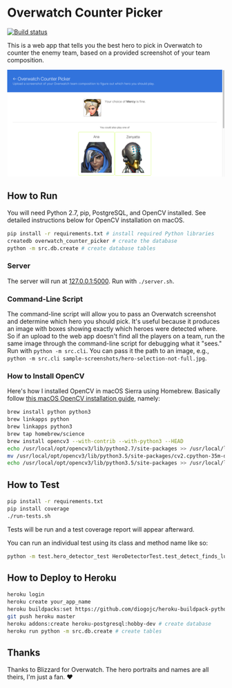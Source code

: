 # Overwatch Counter Picker

[![Build status](https://travis-ci.org/cheshire137/overwatch-counter-picker.svg?branch=master)](https://travis-ci.org/cheshire137/overwatch-counter-picker)

This is a web app that tells you the best hero to pick in Overwatch to
counter the enemy team, based on a provided screenshot of your team composition.

![Screenshot of app](https://raw.githubusercontent.com/cheshire137/overwatch-counter-picker/master/app-screenshot.png)

## How to Run

You will need Python 2.7, pip, PostgreSQL, and OpenCV installed. See detailed
instructions below for OpenCV installation on macOS.

```bash
pip install -r requirements.txt # install required Python libraries
createdb overwatch_counter_picker # create the database
python -m src.db.create # create database tables
```

### Server

The server will run at [127.0.0.1:5000](http://127.0.0.1:5000/). Run with
`./server.sh`.

### Command-Line Script

The command-line script will allow you to pass an Overwatch screenshot and
determine which hero you should pick. It's useful because it produces an image
with boxes showing exactly which heroes were detected where. So if an upload to
the web app doesn't find all the players on a team, run the same image through
the command-line script for debugging what it "sees." Run with
`python -m src.cli`. You can pass it the path to an image, e.g.,
`python -m src.cli sample-screenshots/hero-selection-not-full.jpg`.

### How to Install OpenCV

Here's how I installed OpenCV in macOS Sierra using Homebrew. Basically follow
[this macOS OpenCV installation guide](http://www.pyimagesearch.com/2016/12/19/install-opencv-3-on-macos-with-homebrew-the-easy-way/),
namely:

```bash
brew install python python3
brew linkapps python
brew linkapps python3
brew tap homebrew/science
brew install opencv3 --with-contrib --with-python3 --HEAD
echo /usr/local/opt/opencv3/lib/python2.7/site-packages >> /usr/local/lib/python2.7/site-packages/opencv3.pth
mv /usr/local/opt/opencv3/lib/python3.5/site-packages/cv2.cpython-35m-darwin.so /usr/local/opt/opencv3/lib/python3.5/site-packages/cv2.so
echo /usr/local/opt/opencv3/lib/python3.5/site-packages >> /usr/local/lib/python3.5/site-packages/opencv3.pth
```

## How to Test

```bash
pip install -r requirements.txt
pip install coverage
./run-tests.sh
```

Tests will be run and a test coverage report will appear afterward.

You can run an individual test using its class and method name like so:

```bash
python -m test.hero_detector_test HeroDetectorTest.test_detect_finds_lucio_when_present
```

## How to Deploy to Heroku

```bash
heroku login
heroku create your_app_name
heroku buildpacks:set https://github.com/diogojc/heroku-buildpack-python-opencv-scipy
git push heroku master
heroku addons:create heroku-postgresql:hobby-dev # create database
heroku run python -m src.db.create # create tables
```

## Thanks

Thanks to Blizzard for Overwatch. The hero portraits and names are all theirs,
I'm just a fan. :heart:
